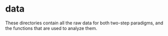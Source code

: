 # data
These directories contain all the raw data for both two-step paradigms, and the functions that are used to analyze them.
